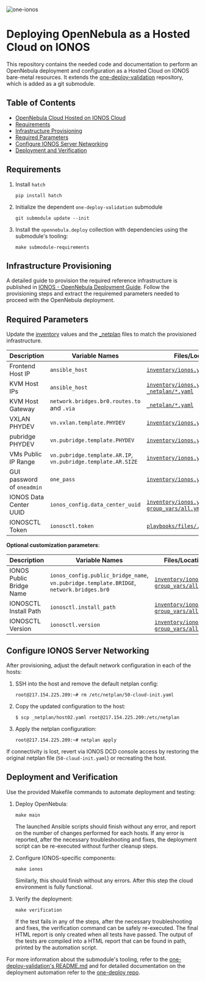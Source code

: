 
![one-ionos](https://github.com/user-attachments/assets/523b4b3b-bc48-40b6-b857-99ee023253d5)

# Deploying OpenNebula as a Hosted Cloud on IONOS

This repository contains the needed code and documentation to perform an OpenNebula deployment and configuration as a Hosted Cloud on IONOS bare-metal resources. It extends the [one-deploy-validation](https://github.com/OpenNebula/one-deploy-validation) repository, which is added as a git submodule.

## Table of Contents

- [OpenNebula Cloud Hosted on IONOS Cloud](#opennebula-cloud-hosted-on-ionos-cloud)
- [Requirements](#requirements)
- [Infrastructure Provisioning](#infrastructure-provisioning)
- [Required Parameters](#required-parameters)
- [Configure IONOS Server Networking](#configure-ionos-server-networking)
- [Deployment and Verification](#deployment-and-verification)

## Requirements

1. Install `hatch`

   ```shell
   pip install hatch
   ```

1. Initialize the dependent `one-deploy-validation` submodule

   ```shell
   git submodule update --init
   ```

1. Install the `opennebula.deploy` collection with dependencies using the submodule's tooling:

   ```shell
   make submodule-requirements
   ```

## Infrastructure Provisioning

A detailed guide to provision the required reference infrastructure is published in [IONOS - OpenNebula Deployment Guide](https://docs.google.com/document/d/e/2PACX-1vR7fsXGSXHoKeeFGbM92KLCNDqa0PFOQEQL1iDwYsMct6lIAbAll46kJ4V33CdBcuic80ax-84mynqC/pub).
Follow the provisioning steps and extract the requiremed parameters needed to proceed with the OpenNebula deployment.

## Required Parameters

Update the [inventory](./inventory) values and the [_netplan](./_netplan) files to match the provisioned infrastructure.

| Description                    | Variable Names                                              | Files/Location                                                                             |
|-------------------------------|-------------------------------------------------------------|---------------------------------------------------------------------------------------------|
| Frontend Host IP              | `ansible_host`                                              | [`inventory/ionos.yml`](./inventory/ionos.yml)                                              |
| KVM Host IPs                  | `ansible_host`                                              | [`inventory/ionos.yml`](./inventory/ionos.yml) , [`_netplan/*.yaml`](./_netplan)            |
| KVM Host Gateway              | `network.bridges.br0.routes.to` and `.via`                  | [`_netplan/*.yaml`](./_netplan)                                                             |
| VXLAN PHYDEV                  | `vn.vxlan.template.PHYDEV`                                  | [`inventory/ionos.yml`](./inventory/ionos.yml)                                              |
| pubridge PHYDEV               | `vn.pubridge.template.PHYDEV`                               | [`inventory/ionos.yml`](./inventory/ionos.yml)                                              |
| VMs Public IP Range           | `vn.pubridge.template.AR.IP`, `vn.pubridge.template.AR.SIZE`| [`inventory/ionos.yml`](./inventory/ionos.yml)                                              |
| GUI password of `oneadmin`    | `one_pass`                                                  | [`inventory/ionos.yml`](./inventory/ionos.yml)                                              |
| IONOS Data Center UUID        | `ionos_config.data_center_uuid`                             | [`inventory/ionos.yml`](./inventory/ionos.yml), [`group_vars/all.yml`](./group_vars/all.yml)|
| IONOSCTL Token                | `ionosctl.token`                                            | [`playbooks/files/.ionosctl_token`](./playbooks/files/.ionosctl_token)                      |


**Optional customization parameters**:

| Description                      | Variable Names                                                                   | Files/Location                                                                 |
|----------------------------------|----------------------------------------------------------------------------------|--------------------------------------------------------------------------------|
| IONOS Public Bridge Name         | `ionos_config.public_bridge_name`, `vn.pubridge.template.BRIDGE`, `network.bridges.br0` | [`inventory/ionos.yml`](./inventory/ionos.yml), [`group_vars/all.yml`](./group_vars/all.yml) |
| IONOSCTL Install Path            | `ionosctl.install_path`                                                         | [`inventory/ionos.yml`](./inventory/ionos.yml), [`group_vars/all.yml`](./group_vars/all.yml) |
| IONOSCTL Version                 | `ionosctl.version`                                                              | [`inventory/ionos.yml`](./inventory/ionos.yml), [`group_vars/all.yml`](./group_vars/all.yml) |

## Configure IONOS Server Networking

After provisioning, adjust the default network configuration in each of the hosts:

1. SSH into the host and remove the default netplan config:

   ```shell
   root@217.154.225.209:~# rm /etc/netplan/50-cloud-init.yaml
   ```

1. Copy the updated configuration to the host:

   ```shell
   $ scp _netplan/host02.yaml root@217.154.225.209:/etc/netplan
   ```

1. Apply the netplan configuration:

   ```shell
   root@217.154.225.209:~# netplan apply
   ```

If connectivity is lost, revert via IONOS DCD console access by restoring the original netplan file (`50-cloud-init.yaml`) or recreating the host.

## Deployment and Verification

Use the provided Makefile commands to automate deployment and testing:

1. Deploy OpenNebula:

   ```shell
   make main
   ```
   The launched Ansible scripts should finish without any error, and report on the number of changes performed for each hosts. If any error is reported, after the necessary troubleshooting and fixes, the deployment script can be re-executed without further cleanup steps.

1. Configure IONOS-specific components:

   ```shell
   make ionos
   ```
   Similarly, this should finish without any errors. After this step the cloud environment is fully functional.

1. Verify the deployment:

   ```shell
   make verification
   ```
   If the test fails in any of the steps, after the necessary troubleshooting and fixes, the verification command can be safely re-executed. The final HTML report is only created when all tests have passed.
   The output of the tests are compiled into a HTML report that can be found in path, printed by the automation script.

For more information about the submodule's tooling, refer to the [one-deploy-validation's README.md](https://github.com/OpenNebula/one-deploy-validation/blob/master/README.md) and for detailed documentation on the deployment automation refer to the [one-deploy repo](https://github.com/OpenNebula/one-deploy).

